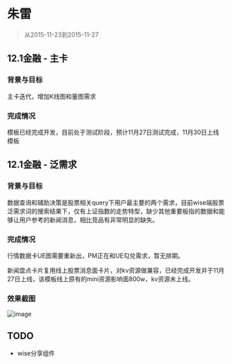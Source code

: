 # 朱雷

> 从2015-11-23到2015-11-27

## 12.1金融 - 主卡

### 背景与目标

主卡迭代，增加K线图和量图需求

### 完成情况

模板已经完成开发，目前处于测试阶段，预计11月27日测试完成，11月30日上线模板

## 12.1金融 - 泛需求

### 背景与目标

数据查询和辅助决策是股票相关query下用户最主要的两个需求，目前wise端股票泛需求词的搜索结果下，仅有上证指数的走势特型，缺少其他重要板指的数据和能够让用户参考的新闻消息，相比竞品有非常明显的缺失。

### 完成情况

行情数据卡UE图需要重新出，PM正在和UE勾兑需求，暂无排期。

新闻盘点卡片复用线上股票消息面卡片，对kv资源做兼容，已经完成开发并于11月27日上线，该模板线上原有的mini资源影响面800w，kv资源未上线。

### 效果截图

![image](http://gitlab.baidu.com/psfe/psdoc/uploads/ce7b7e62e7ff6d85c4cabfbd7c57b536/image.png)

## TODO

* wise分享组件
